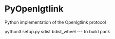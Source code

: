# PyOpenIgtlink
Python implementation of the OpenIgtlink protocol 


python3 setup.py sdist bdist_wheel --- to build pack